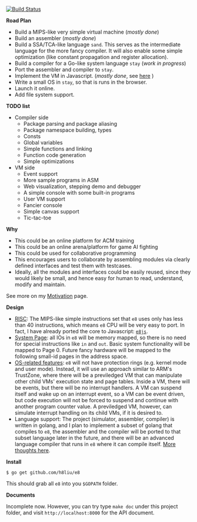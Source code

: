 [![Build Status](https://travis-ci.org/h8liu/e8.png?branch=master)](https://travis-ci.org/h8liu/e8)

**Road Plan**

- Build a MIPS-like very simple virtual machine (*mostly done*)
- Build an assembler (*mostly done*)
- Build a SSA/TCA-like language `sand`. This serves as the intermediate language for the
  more fancy compiler. It will also enable some simple optimization (like constant
  propagation and register allocation).
- Build a compiler for a Go-like system language `stay` (*work in progress*)
- Port the assembler and compiler to `stay`.
- Implement the VM in Javascript. (*mostly done*, see [here](https://github.com/h8liu/e8js) )
- Write a small OS in `stay`, so that is runs in the browser.
- Launch it online.
- Add file system support.

**TODO list**

- Compiler side
  - Package parsing and package aliasing
  - Package namespace building, types
  - Consts
  - Global variables
  - Simple functions and linking
  - Function code generation
  - Simple optimizations
- VM side
  - Event support
  - More sample programs in ASM
  - Web visualization, stepping demo and debugger
  - A simple console with some built-in programs
  - User VM support
  - Fancier console
  - Simple canvas support
  - Tic-tac-toe

**Why**

- This could be an online platform for ACM training
- This could be an online arena/platform for game AI fighting
- This could be used for collaborative programming
- This encourages users to collaborate by assembling modules via clearly
  defined interfaces and test them with testcases.
- Ideally, all the modules and interfaces could be easily reused, since they
  would likely be small, and hence easy for human to read, understand, modify
  and maintain.

See more on my [Motivation](https://github.com/h8liu/e8/wiki/Motivation) page.

**Design**

- [RISC](https://github.com/h8liu/e8/wiki/RISC-Specification): The MIPS-like
  simple instructions set that `e8` uses only has less than 40 instructions,
  which means `e8` CPU will be very easy to port. In fact, I have already
  ported the core to Javascript: [`e8js`](https://github.com/h8liu/e8js).
- [System Page](https://github.com/h8liu/e8/wiki/Page-0:-System-page): all IOs
  in `e8` will be memory mapped, so there is no need for special instructions
  like `in` and `out`. Basic system functionality will be mapped to Page 0.
  Future fancy hardware will be mapped to the following small-id pages in the
  address space.
- [OS-related features](https://github.com/h8liu/e8/wiki/Interrupts-and-Operating-System): 
  `e8` will not have protection rings (e.g. kernel mode and user mode).
  Instead, it will use an approach similar to ARM's TrustZone, where there will
  be a previledged VM that can manipulate other child VMs' execution state and
  page tables. Inside a VM, there will be events, but there will be no
  interrupt handlers. A VM can suspend itself and wake up on an interrupt
  event, so a VM can be event driven, but code execution will not be forced to
  suspend and continue with another program counter value. A previledged VM,
  however, can simulate interrupt handling on its child VMs, if it is desired
  to.
- Language support: The project (simulator, assembler, compiler) is written in
  golang, and I plan to implement a subset of golang that compiles to `e8`, the
  assembler and the compiler will be ported to that subset language later in
  the future, and there will be an advanced language compiler that runs in `e8`
  where it can compile itself. 
  [More thoughts here](https://github.com/h8liu/e8/wiki/Thoughts-on-Language).

**Install**

`$ go get github.com/h8liu/e8`

This should grab all `e8` into you `$GOPATH` folder.

**Documents**

Incomplete now. However, you can try type `make doc` under this project folder, 
and visit `http://localhost:8000` for the API document.
